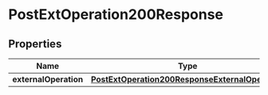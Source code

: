 

# PostExtOperation200Response


## Properties

| Name | Type | Description | Notes |
|------------ | ------------- | ------------- | -------------|
|**externalOperation** | [**PostExtOperation200ResponseExternalOperation**](PostExtOperation200ResponseExternalOperation.md) |  |  [optional] |




